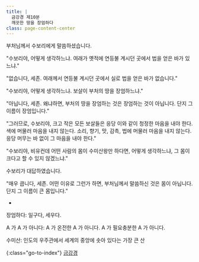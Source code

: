 ```yaml
---
title: |
  금강경 제10분
  깨끗한 땅을 장엄하다
class: page-content-center
---
```


부처님께서 수보리에게 말씀하셨습니다.

"수보리야, 어떻게 생각하느냐.
여래가 옛적에 연등불 계시던 곳에서 법을 얻은 바가 있느냐."

"없습니다, 세존.
여래께서 연등불 계시던 곳에서 실로 법을 얻은 바가 없습니다."

"수보리야, 어떻게 생각하느냐.
보살이 부처의 땅을 장엄하느냐."

"아닙니다, 세존.
왜냐하면, 부처의 땅을 장엄하는 것은 장엄하는 것이 아닙니다.
단지 그 이름이 장엄입니다."

"그러므로, 수보리야,
크고 작은 모든 보살들은 응당 이와 같이 청정한 마음을 내야 한다.
색에 머물러 마음을 내지 않는다.
소리, 향기, 맛, 감촉, 법에 머물러 마음을 내지 않는다.
응당 머무는 바 없이 그 마음을 내야 한다."

"수보리야, 비유컨데 어떤 사람의 몸이 수미산왕만 하다면,
어떻게 생각하느냐, 그 몸이 크다고 할 수 있지 않겠느냐."

수보리가 대답하였습니다.

"매우 큽니다, 세존.
어떤 이유로 그런가 하면,
부처님께서 말씀하신 것은 몸이 아닙니다.
단지 그 이름이 큰 몸입니다."

*

장엄하다: 일구다, 세우다.

A 가 A 가 아니다: A 가 온전한 A 가 아니다. A 가 필요충분한 A 가 아니다.

수미산: 인도의 우주관에서 세계의 중앙에 솟아 있다는 가장 큰 산

{:class="go-to-index"}
[금강경](index)